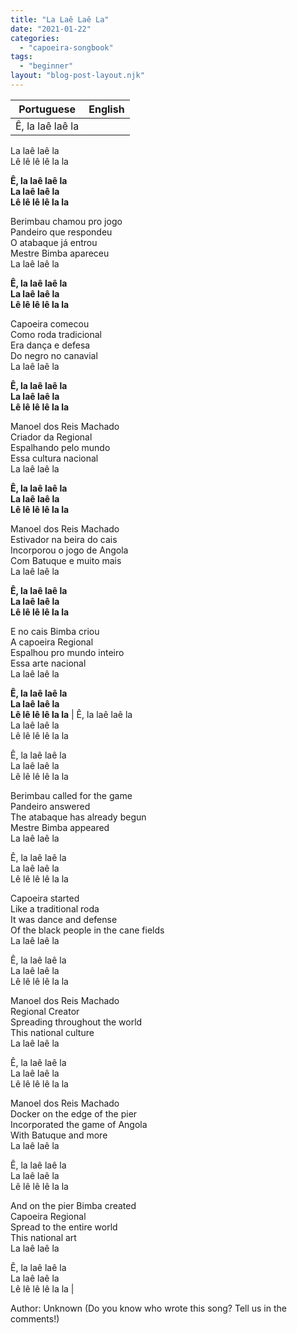 ```yaml
---
title: "La Laê Laê La"
date: "2021-01-22"
categories: 
  - "capoeira-songbook"
tags: 
  - "beginner"
layout: "blog-post-layout.njk"
---
```


| Portuguese | English |
| --- | --- |
| Ê, la laê laê la  
La laê laê la  
Lê lê lê lê la la  
  
**Ê, la laê laê la  
La laê laê la  
Lê lê lê lê la la**  
  
Berimbau chamou pro jogo  
Pandeiro que respondeu  
O atabaque já entrou  
Mestre Bimba apareceu  
La laê laê la  
  
**Ê, la laê laê la  
La laê laê la  
Lê lê lê lê la la**  
  
Capoeira comecou  
Como roda tradicional  
Era dança e defesa  
Do negro no canavial  
La laê laê la  
  
**Ê, la laê laê la  
La laê laê la  
Lê lê lê lê la la**  
  
Manoel dos Reis Machado  
Criador da Regional  
Espalhando pelo mundo  
Essa cultura nacional  
La laê laê la  
  
**Ê, la laê laê la  
La laê laê la  
Lê lê lê lê la la**  
  
Manoel dos Reis Machado  
Estivador na beira do cais  
Incorporou o jogo de Angola  
Com Batuque e muito mais  
La laê laê la  
  
**Ê, la laê laê la  
La laê laê la  
Lê lê lê lê la la**  
  
E no cais Bimba criou  
A capoeira Regional  
Espalhou pro mundo inteiro  
Essa arte nacional  
La laê laê la  
  
**Ê, la laê laê la  
La laê laê la  
Lê lê lê lê la la** | Ê, la laê laê la  
La laê laê la  
Lê lê lê lê la la  
  
Ê, la laê laê la  
La laê laê la  
Lê lê lê lê la la  
  
Berimbau called for the game  
Pandeiro answered  
The atabaque has already begun  
Mestre Bimba appeared  
La laê laê la  
  
Ê, la laê laê la  
La laê laê la  
Lê lê lê lê la la  
  
Capoeira started  
Like a traditional roda  
It was dance and defense  
Of the black people in the cane fields  
La laê laê la  
  
Ê, la laê laê la  
La laê laê la  
Lê lê lê lê la la  
  
Manoel dos Reis Machado  
Regional Creator  
Spreading throughout the world  
This national culture  
La laê laê la  
  
Ê, la laê laê la  
La laê laê la  
Lê lê lê lê la la  
  
Manoel dos Reis Machado  
Docker on the edge of the pier  
Incorporated the game of Angola  
With Batuque and more  
La laê laê la  
  
Ê, la laê laê la  
La laê laê la  
Lê lê lê lê la la  
  
And on the pier Bimba created  
Capoeira Regional  
Spread to the entire world  
This national art  
La laê laê la  
  
Ê, la laê laê la  
La laê laê la  
Lê lê lê lê la la |

<figcaption>

Author: Unknown (Do you know who wrote this song? Tell us in the comments!)

</figcaption>
